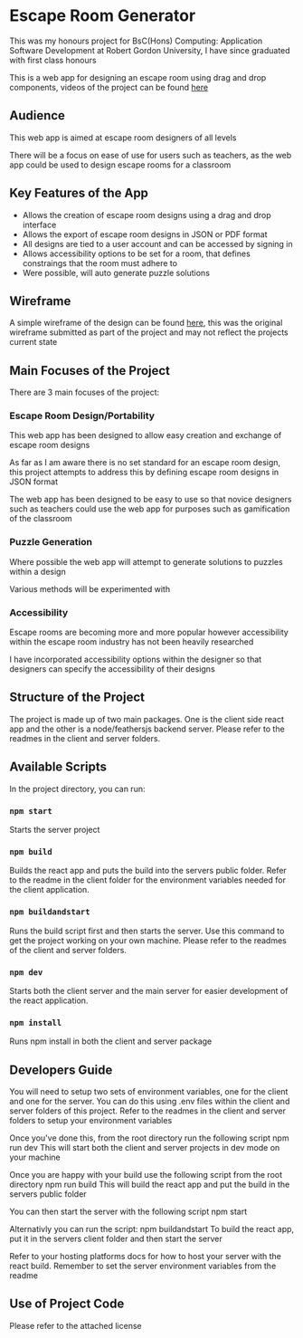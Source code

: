 # Escape Room Generator
This was my honours project for BsC(Hons) Computing: Application Software Development at Robert Gordon University, I have since graduated with first class honours

This is a web app for designing an escape room using drag and drop components, videos of the project can be found [here](https://www.youtube.com/playlist?list=PLbEHeQNU7jcQWKMR6TECMAHtNvJxbaehY)
## Audience 
This web app is aimed at escape room designers of all levels  

There will be a focus on ease of use for users such as teachers, as the web app could be used to design escape rooms for a classroom
## Key Features of the App 
- Allows the creation of escape room designs using a drag and drop interface 
- Allows the export of escape room designs in JSON or PDF format 
- All designs are tied to a user account and can be accessed by signing in 
- Allows accessibility options to be set for a room, that defines constraings that the room must adhere to
- Were possible, will auto generate puzzle solutions 
## Wireframe 
A simple wireframe of the design can be found [here](https://ninjamock.com/s/KCMW2Tx), this was the original wireframe submitted as part of the project and may not reflect the projects current state 
## Main Focuses of the Project 
There are 3 main focuses of the project: 
### Escape Room Design/Portability 
This web app has been designed to allow easy creation and exchange of escape room designs  

As far as I am aware there is no set standard for an escape room design, this project attempts to address this by defining escape room designs in JSON format   

The web app has been designed to be easy to use so that novice designers such as teachers could use the web app for purposes such as gamification of the classroom 
### Puzzle Generation 
Where possible the web app will attempt to generate solutions to puzzles within a design  

Various methods will be experimented with 
### Accessibility 
Escape rooms are becoming more and more popular however accessibility within the escape room industry has not been heavily researched   

I have incorporated accessibility options within the designer so that designers can specify the accessibility of their designs 
## Structure of the Project
The project is made up of two main packages. One is the client side react app and the other is a node/feathersjs backend server. Please refer to the readmes in the client and server folders.
## Available Scripts
In the project directory, you can run:
### `npm start`
Starts the server project
### `npm build`
Builds the react app and puts the build into the servers public folder.
Refer to the readme in the client folder for the environment variables needed for the client application.
### `npm buildandstart`
Runs the build script first and then starts the server. Use this command to get the project working on your own machine. Please refer to the readmes of the client and server folders.
### `npm dev`
Starts both the client server and the main server for easier development of the react application.
### `npm install`
Runs npm install in both the client and server package
## Developers Guide
You will need to setup two sets of environment variables, one for the client and one for the server. You can do this using .env files within 
the client and server folders of this project. Refer to the readmes in the client and server folders to setup your environment variables

Once you've done this, from the root directory run the following script
    npm run dev
This will start both the client and server projects in dev mode on your machine

Once you are happy with your build use the following script from the root directory
    npm run build
This will build the react app and put the build in the servers public folder

You can then start the server with the following script
    npm start

Alternativly you can run the script:
    npm buildandstart
To build the react app, put it in the servers client folder and then start the server

Refer to your hosting platforms docs for how to host your server with the react build. Remember to set the server environment variables from the readme
## Use of Project Code 
Please refer to the attached license
